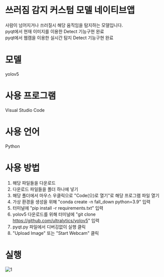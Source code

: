 # 쓰러짐 감지 커스텀 모델 네이티브앱
사람이 넘어지거나 쓰러질시 해당 움직임을 탐지하는 모델입니다.</br>
pyqt에서 현재 이미지를 이용한 Detect 기능구현 완료</br>
pyqt에서 웹캠을 이용한 실시간 탐지 Detect 기능구현 완료</br>

# 모델
yolov5

# 사용 프로그램
Visual Studio Code

# 사용 언어
Python

# 사용 방법
1. 해당 파일들을 다운로드
2. 다운로드 파일들을 폴더 하나에 넣기
3. 해당 폴더에서 마우스 우클릭으로 "Code(으)로 열기"로 해당 프로그램 파일 열기
4. 가상 환경을 생성을 위해 "conda create -n fall_down python=3.9" 입력
5. 터미널에 "pip install -r requirements.txt" 입력
6. yolov5 다운로드를 위해 터미널에 "git clone https://github.com/ultralytics/yolov5" 입력
7. pyqt.py 파일에서 디버깅없이 실행 클릭
8. "Upload Image" 또는 "Start Webcam" 클릭

# 실행
![1](https://github.com/ChangbaePark/Fall_Detected_NativeApp/assets/162611760/3949b0ab-c085-4f00-a9ba-700c722ed30f)
